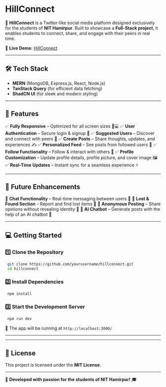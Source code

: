 # HillConnect

🚀 **HillConnect** is a Twitter-like social media platform designed exclusively for the students of **NIT Hamirpur**. Built to showcase a **Full-Stack project**, it enables students to connect, share, and engage with their peers in real time.

🔗 **Live Demo**: [HillConnect](https://hillconnect1.onrender.com)

---

## 🛠️ Tech Stack
- **MERN** (MongoDB, Express.js, React, Node.js)
- **TanStack Query** (for efficient data fetching)
- **ShadCN UI** (for sleek and modern styling)

---

## 🎯 Features
✅ **Fully Responsive** – Optimized for all screen sizes 📱💻
✅ **User Authentication** – Secure login & signup 🔐
✅ **Suggested Users** – Discover and connect with peers 🤝
✅ **Create Posts** – Share thoughts, updates, and experiences ✍️
✅ **Personalized Feed** – See posts from followed users 📜
✅ **Follow Functionality** – Follow & interact with others 🔄
✅ **Profile Customization** – Update profile details, profile picture, and cover image 🖼️
✅ **Real-Time Updates** – Instant sync for a seamless experience ⚡

---

## 🚀 Future Enhancements
🔹 **Chat Functionality** – Real-time messaging between users 💬
🔹 **Lost & Found Section** – Report and find lost items 🎒
🔹 **Anonymous Posting** – Share opinions without revealing identity 👤
🔹 **AI Chatbot** – Generate posts with the help of an AI chatbot 🤖

---

## 💻 Getting Started

### 1️⃣ Clone the Repository
```sh
 git clone https://github.com/yourusername/hillconnect.git
 cd hillconnect
```

### 2️⃣ Install Dependencies
```sh
 npm install
```

### 3️⃣ Start the Development Server
```sh
 npm run dev
```

🔹 The app will be running at `http://localhost:3000/`

---

---

## 📜 License
This project is licensed under the **MIT License**.

---

💙 **Developed with passion for the students of NIT Hamirpur!** 🎓

